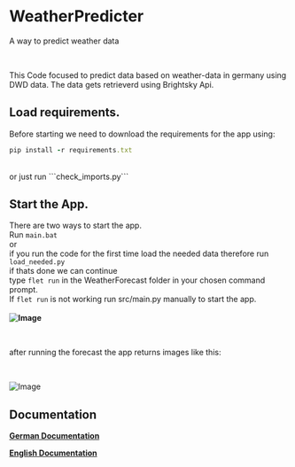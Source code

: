 # WeatherPredicter
A way to predict weather data

<br>

This Code focused to predict data based on weather-data in germany using DWD data.
The data gets retrieverd using Brightsky Api.


## Load requirements.
Before starting we need to download the requirements for the app using:
<br>
```ruby
pip install -r requirements.txt
```
<br>
or just run ```check_imports.py```

## Start the App.
There are two ways to start the app. <br>
Run ```main.bat```  <br> 
or <br>
if you run the code for the first time load the needed data therefore run ```load_needed.py``` <br>
if thats done we can continue <br>
type ```flet run``` in the WeatherForecast folder in your chosen command prompt. <br>
If ```flet run``` is not working run src/main.py manually to start the app.
<br>
<br>
**![Image](https://github.com/user-attachments/assets/3d520ef0-0c55-453a-80f2-a916689cb379)**

<br>

after running the forecast the app returns images like this:

<br>

![Image](https://github.com/user-attachments/assets/dfa38801-492a-497b-83c3-0018b6c8945b)

## Documentation

**[German Documentation](https://drive.google.com/file/d/1xma-3jHTS6dZDe0JcG4u4MDthTgEynG_/view?usp=sharing)**


**[English Documentation](https://drive.google.com/file/d/1l_9HAHIb5zqXCkLy-65Eo4bC11lrHeD7/view?usp=drive_link)**

<br>
